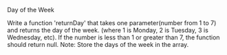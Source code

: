 Day of the Week

Write a function 'returnDay' that takes one parameter(number from 1 to 7) and returns the day of the week.
(where 1 is Monday, 2 is Tuesday, 3 is Wednesday, etc).
If the number is less than 1 or greater than 7, the function should return null.
Note: Store the days of the week in the array.
